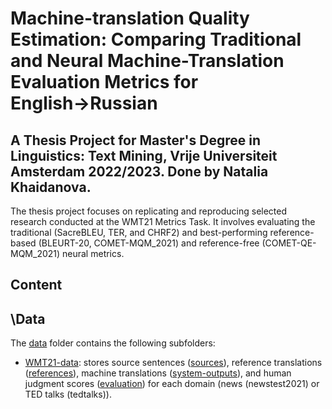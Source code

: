 <h1>Machine-translation Quality Estimation: Comparing Traditional and Neural Machine-Translation Evaluation Metrics for English→Russian</h1>

<h2>A Thesis Project for Master's Degree in Linguistics: Text Mining, Vrije Universiteit Amsterdam 2022/2023. Done by Natalia Khaidanova.</h2>
  
The thesis project focuses on replicating and reproducing selected research conducted at the WMT21 Metrics Task. It involves evaluating the traditional (SacreBLEU, TER, and CHRF2) and best-performing reference-based (BLEURT-20, COMET-MQM_2021) and reference-free (COMET-QE-MQM_2021) neural metrics.

<h2>Content</h2>

<h2>\Data</h2>

The [data](https://github.com/NataliaKhaidanova/MT_evaluation_metrics/tree/main/Data) folder contains the following subfolders:

- [WMT21-data](https://github.com/NataliaKhaidanova/MT_evaluation_metrics/tree/main/Data/WMT21-data): stores source sentences ([sources](https://github.com/NataliaKhaidanova/MT_evaluation_metrics/tree/main/Data/WMT21-data/sources)), reference translations ([references](https://github.com/NataliaKhaidanova/MT_evaluation_metrics/tree/main/Data/WMT21-data/references)), machine translations ([system-outputs](https://github.com/NataliaKhaidanova/MT_evaluation_metrics/tree/main/Data/WMT21-data/system-outputs)), and human judgment scores ([evaluation](https://github.com/NataliaKhaidanova/MT_evaluation_metrics/tree/main/Data/WMT21-data/evaluation)) for each domain (news (newstest2021) or TED talks (tedtalks)). 

